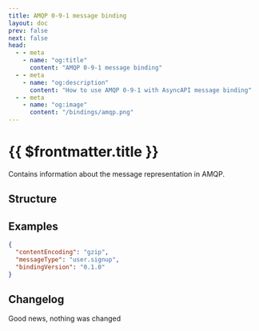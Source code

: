 ```yaml
---
title: AMQP 0-9-1 message binding
layout: doc
prev: false
next: false
head:
  - - meta
    - name: "og:title"
      content: "AMQP 0-9-1 message binding"
  - - meta
    - name: "og:description"
      content: "How to use AMQP 0-9-1 with AsyncAPI message binding"
  - - meta
    - name: "og:image"
      content: "/bindings/amqp.png"
---
```


# {{ $frontmatter.title }}

Contains information about the message representation in AMQP.

## Structure

<Json url="/bindings/amqp-message.0.1.0.json"/>

## Examples

```json
{
  "contentEncoding": "gzip",
  "messageType": "user.signup",
  "bindingVersion": "0.1.0"
}
```

## Changelog

Good news, nothing was changed